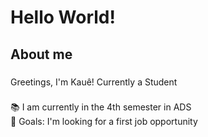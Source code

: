 <h1 align="left">Hello World!</h1>

###

<h2 align="left">About me</h2>

###

<p align="left">Greetings, I'm Kauê! Currently a Student</p>

###

<p align="left">📚 I am currently in the 4th semester in ADS<br>🎯 Goals: I'm looking for a first job opportunity</p>


